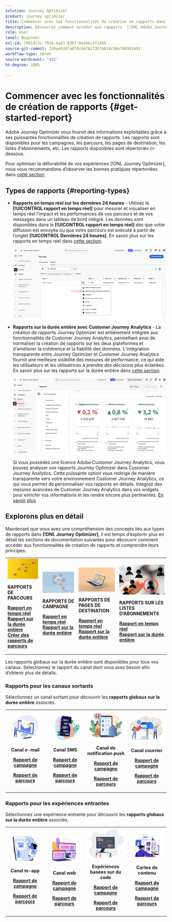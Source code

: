 ```yaml
---
solution: Journey Optimizer
product: journey optimizer
title: Commencer avec les fonctionnalités de création de rapports dans  [!DNL Adobe Journey Optimizer]
description: Découvrez comment accéder aux rapports  [!DNL Adobe Journey Optimizer]  et comment les utiliser.
role: User
level: Beginner
exl-id: 7961dc5c-7918-4ae3-8361-0ed4bc4f145b
source-git-commit: 158ae930fa87dc0476273bfbb14c96e780281491
workflow-type: tm+mt
source-wordcount: '432'
ht-degree: 100%

---
```


# Commencer avec les fonctionnalités de création de rapports {#get-started-report}

Adobe Journey Optimizer vous fournit des informations exploitables grâce à ses puissantes fonctionnalités de création de rapports. Les rapports sont disponibles pour les campagnes, les parcours, les pages de destination, les listes d’abonnements, etc. Les rapports disponibles sont répertoriés ci-dessous.

Pour optimiser la délivrabilité de vos expériences [!DNL Journey Optimizer], nous vous recommandons d’observer les bonnes pratiques répertoriées dans [cette section](deliverability.md).


## Types de rapports {#reporting-types}

* **Rapports en temps réel sur les dernières 24 heures** - Utilisez le **[!UICONTROL rapport en temps réel]** pour mesurer et visualiser en temps réel l’impact et les performances de vos parcours et de vos messages dans un tableau de bord intégré. Les données sont disponibles dans le **[!UICONTROL rapport en temps réel]** dès que votre diffusion est envoyée ou que votre parcours est exécuté à partir de l’onglet **[!UICONTROL Dernières 24 heures]**. En savoir plus sur les rapports en temps réel dans [cette section](live-report.md).

  ![](assets/report_journey.png)


* **Rapports sur la durée entière avec Customer Journey Analytics** - La création de rapports Journey Optimizer est entièrement intégrée aux fonctionnalités de Customer Journey Analytics, permettant ainsi de normaliser la création de rapports sur les deux plateformes et d’améliorer la cohérence et la fiabilité des données. L’intégration transparente entre Journey Optimizer et Customer Journey Analytics fournit une meilleure visibilité des mesures de performance, ce qui aide les utilisateurs et les utilisatrices à prendre des décisions plus éclairées. En savoir plus sur les rapports sur la durée entière dans [cette section](report-gs-cja.md).

  ![](assets/gs-cja-report-1.png)

  Si vous possédez une licence Adobe Customer Journey Analytics, vous pouvez analyser vos rapports Journey Optimizer dans Customer Journey Analytics. Cette puissante option vous redirige de manière transparente vers votre environnement Customer Journey Analytics, ce qui vous permet de personnaliser vos rapports en détails. Intégrez des mesures avancées de Customer Journey Analytics dans vos widgets pour enrichir vos informations et les rendre encore plus pertinentes. [En savoir plus](report-cja-manage.md)


## Explorons plus en détail

Maintenant que vous avez une compréhension des concepts liés aux types de rapports dans **[!DNL Journey Optimizer]**, il est temps d’explorer plus en détail les sections de documentation suivantes pour découvrir comment accéder aux fonctionnalités de création de rapports et comprendre leurs principes.


<table style="table-layout:fixed"><tr style="border: 0;">
<td>
<img alt="Rapports de parcours" src="../assets/do-not-localize/start-journey.jpeg">
<div>
<p><strong>RAPPORTS DE PARCOURS</strong></p>
</div>
<div>
<a href="journey-live-report.md"><strong>Rapport en temps réel</strong></a>
</div>
<div>
<a href="journey-global-report-cja.md"><strong>Rapport sur la durée entière</strong></a>
</div>
<div>
<a href="sharing-overview.md"><strong>Créer des rapports de parcours</strong></a>
</div>
<p>
<p>
</td>
<td>
<img alt="Rapports de campagne" src="../assets/do-not-localize/start-campaign.jpeg">
<div>
<p><strong>RAPPORTS DE CAMPAGNE</strong></p>
</div>
<div>
<a href="campaign-live-report.md"><strong>Rapport en temps réel</strong></a>
</div>
<div>
<a href="campaign-global-report-cja.md"><strong>Rapport sur la durée entière</strong></a>
</div>
<p>
<p>
</td>
<td>
<img alt="Rapports de page de destination" src="../assets/do-not-localize/start-interface.jpeg">
<div>
<p><strong>RAPPORTS DE PAGES DE DESTINATION</strong></p>
</div>
<div>
<a href="lp-report-live.md"><strong>Rapport en temps réel</strong></a>
</div>
<div>
<a href="lp-report-global-cja.md"><strong>Rapport sur la durée entière</strong></a>
</div>
<p>
<p>
</td>
<td>
<img alt="Rapports sur les listes d’abonnements" src="../assets/do-not-localize/role.jpg">
<div>
<p><strong>RAPPORTS SUR LES LISTES D’ABONNEMENTS</strong></p>
</div>
<div>
<a href="subscription-report-live.md"><strong>Rapport en temps réel</strong></a>
</div>
<div>
<a href="subscription-report-global-cja.md"><strong>Rapport sur la durée entière</strong></a>
</div>
<p>
<p>
</td>
</tr></table>


Les rapports globaux sur la durée entière sont disponibles pour tous vos canaux. Sélectionnez le rapport du canal dont vous avez besoin afin d’obtenir plus de détails.

### Rapports pour les canaux sortants

Sélectionnez un canal sortant pour découvrir les **rapports globaux sur la durée entière** associés.

<table style="table-layout:fixed"><tr style="border: 0;">
<td><img alt="E-mail" src="../channels/assets/do-not-localize/email.png">
<div align="center"><p><strong>Canal e-mail</strong></p><p><a href="campaign-global-report-cja-email.md"><strong>Rapport de campagne</strong></a></p><p><a href="journey-global-report-cja-email.md"><strong>Rapport de parcours</strong></a></p></div></td>
<td><a href="campaign-global-report-cja-sms.md"><img alt="SMS" src="../channels/assets/do-not-localize/sms.png"></a>
<div align="center"><p><strong>Canal SMS</strong></p><p><a href="campaign-global-report-cja-sms.md"><strong>Rapport de campagne</strong></a></p><p><a href="journey-global-report-cja-sms.md"><strong>Rapport de parcours</strong></a></p></div></td>
<td><a href="campaign-global-report-cja-push.md"><img alt="Notification push" src="../channels/assets/do-not-localize/push.png"></a>
<div align="center"><p><strong>Canal de notification push</strong></p><p><a href="campaign-global-report-cja-push.md"><strong>Rapport de campagne</strong></a></p><p><a href="journey-global-report-cja-push.md"><strong>Rapport de parcours</strong></a></p></div></td>
<td><a href="campaign-global-report-cja-direct.md"><img alt="Courrier" src="../channels/assets/do-not-localize/direct-mail.jpg"></a>
<div align="center"><p><strong>Canal courrier</strong></p><p><a href="campaign-global-report-cja-direct.md"><strong>Rapport de campagne</strong></a></p><p><a href="journey-global-report-cja-direct.md"><strong>Rapport de parcours</strong></a></p></div></td>
</tr></table>

### Rapports pour les expériences entrantes

Sélectionnez une expérience entrante pour découvrir les **rapports globaux sur la durée entière** associés.

<table style="table-layout:fixed"><tr style="border: 0;">
<td><img alt="In-app" src="../channels/assets/do-not-localize/inapp.jpg">
<div align="center"><p><strong>Canal in-app</strong></p><p><a href="campaign-global-report-cja-inapp.md"><strong>Rapport de campagne</strong></a></p><p><a href="journey-global-report-cja-inapp.md"><strong>Rapport de parcours</strong></a></p></div></td>
<td><p><img alt="Web" src="../channels/assets/do-not-localize/web.jpg"></p>
<div align="center"><p><strong>Canal web</strong></p><p><a href="campaign-global-report-cja-web.md"><strong>Rapport de campagne</strong></a></p><p><a href="journey-global-report-cja-web.md"><strong>Rapport de parcours</strong></a></p></div></td>
<td><img alt="Expérience basée sur du code" src="../channels/assets/do-not-localize/code.png">
<div align="center"><p><strong>Expériences basées sur du code</strong></p><p><a href="campaign-global-report-cja-code.md"><strong>Rapport de campagne</strong></a></p><p><a href="campaign-global-report-cja-code.md"><strong>Rapport de parcours</strong></a></p></div></td>
<td><img alt="Cartes de contenu" src="../channels/assets/do-not-localize/cards.png">
<div align="center"><p><strong>Cartes de contenu</strong></p><p><a href="campaign-global-report-cja-content.md"><strong>Rapport de campagne</strong></a></p><p><a href="journey-global-report-cja-content.md"><strong>Rapport de parcours</strong></a></p></div></td>
</tr></table>
